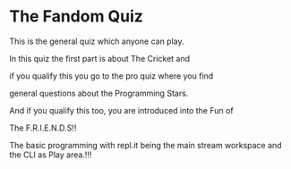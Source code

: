 # The Fandom Quiz

This is the general quiz which anyone can play.

In this quiz the first part is about The Cricket and 

if you qualify this you go to the pro quiz where you find 

general questions about the Programming Stars.

And if you qualify this too, you are introduced into the Fun of 

The F.R.I.E.N.D.S!!

The basic programming with repl.it being the main stream workspace and the CLI as Play area.!!!